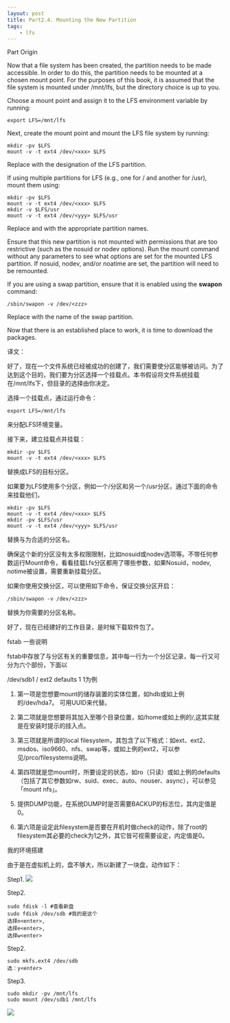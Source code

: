 ```yaml
---
layout: post
title: Part2.4. Mounting the New Partition
tags:
    - lfs
---
```

Part Origin

Now that a file system has been created, the partition needs to be made accessible. In order to do this, the partition needs to be mounted at a chosen mount point. For the purposes of this book, it is assumed that the file system is mounted under /mnt/lfs, but the directory choice is up to you.

Choose a mount point and assign it to the LFS environment variable by running:
>
	export LFS=/mnt/lfs

Next, create the mount point and mount the LFS file system by running:
>
	mkdir -pv $LFS
	mount -v -t ext4 /dev/<xxx> $LFS

Replace <xxx> with the designation of the LFS partition.

If using multiple partitions for LFS (e.g., one for / and another for /usr), mount them using:
>
	mkdir -pv $LFS
	mount -v -t ext4 /dev/<xxx> $LFS
	mkdir -v $LFS/usr
	mount -v -t ext4 /dev/<yyy> $LFS/usr

Replace <xxx> and <yyy> with the appropriate partition names.

Ensure that this new partition is not mounted with permissions that are too restrictive (such as the nosuid or nodev options). Run the mount command without any parameters to see what options are set for the mounted LFS partition. If nosuid, nodev, and/or noatime are set, the partition will need to be remounted.

If you are using a swap partition, ensure that it is enabled using the **swapon** command:
>	
	/sbin/swapon -v /dev/<zzz>

Replace <zzz> with the name of the swap partition.

Now that there is an established place to work, it is time to download the packages.

译文：

好了，现在一个文件系统已经被成功的创建了，我们需要使分区能够被访问。为了达到这个目的，我们要为分区选择一个挂载点。本书假设将文件系统挂载在/mnt/lfs下，但目录的选择由你决定。

选择一个挂载点，通过运行命令：
>
	export LFS=/mnt/lfs

来分配LFS环境变量。

接下来，建立挂载点并挂载：
>
	mkdir -pv $LFS
	mount -v -t ext4 /dev/<xxx> $LFS

替换<xxx>成LFS的目标分区。

如果要为LFS使用多个分区，例如一个/分区和另一个/usr分区，通过下面的命令来挂载他们，
>
	mkdir -pv $LFS
	mount -v -t ext4 /dev/<xxx> $LFS
	mkdir -pv $LFS/usr
	mount -v -t ext4 /dev/<yyy> $LFS/usr

替换<xxx>与<yyy>为合适的分区名。

确保这个新的分区没有太多权限限制，比如nosuid或nodev选项等。不带任何参数运行Mount命令，看看挂载Lfs分区都用了哪些参数，如果Nosuid，nodev, notime被设置，需要重新挂载分区。

如果你使用交换分区，可以使用如下命令，保证交换分区开启：
>
	/sbin/swapon -v /dev/<zzz>

替换<zzz>为你需要的分区名称。

好了，现在已经建好的工作目录，是时候下载软件包了。




fstab 一些说明

fstab中存放了与分区有关的重要信息，其中每一行为一个分区记录，每一行又可分为六个部份，下面以
              
/dev/sdb1 / ext2 defaults 1 1为例

1. 第一项是您想要mount的储存装置的实体位置，如hdb或如上例的/dev/hda7。 可用UUID来代替。

2. 第二项就是您想要将其加入至哪个目录位置，如/home或如上例的/,这其实就是在安装时提示的挂入点。

3. 第三项就是所谓的local filesystem，其包含了以下格式：如ext、ext2、msdos、iso9660、nfs、swap等，或如上例的ext2，可以参见/prco/filesystems说明。

4.  第四项就是您mount时，所要设定的状态，如ro（只读）或如上例的defaults（包括了其它参数如rw、suid、exec、auto、nouser、async），可以参见「mount nfs」。 

5. 提供DUMP功能，在系统DUMP时是否需要BACKUP的标志位，其内定值是0。

6. 第六项是设定此filesystem是否要在开机时做check的动作，除了root的filesystem其必要的check为1之外，其它皆可视需要设定，内定值是0。

我的环境搭建

由于是在虚拟机上的，盘不够大，所以新建了一块盘，动作如下：

Step1.
<span class="image-1200">[![](/media/files/2013/05/vb/newpartion.jpg)](http://500px.com/photo/29307621)</span>

Step2.
>
	sudo fdisk -l #查看新盘
	sudo fdisk /dev/sdb #我的是这个
	选择n<enter>,
	选择e<enter>,
	选择w<enter>

Step2.
> 
	sudo mkfs.ext4 /dev/sdb
	选：y<enter>

Step3.
>
	sudo mkdir -pv /mnt/lfs
	sudo mount /dev/sdb1 /mnt/lfs


<span class="image-1200">[![](/media/files/2013/05/vb/fi.jpg)](http://500px.com/photo/29307621)</span>


